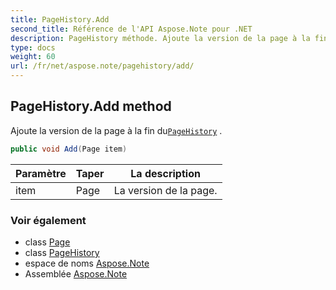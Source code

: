 ```yaml
---
title: PageHistory.Add
second_title: Référence de l'API Aspose.Note pour .NET
description: PageHistory méthode. Ajoute la version de la page à la fin duPageHistory .
type: docs
weight: 60
url: /fr/net/aspose.note/pagehistory/add/
---
```

## PageHistory.Add method

Ajoute la version de la page à la fin du[`PageHistory`](../) .

```csharp
public void Add(Page item)
```

| Paramètre | Taper | La description |
| --- | --- | --- |
| item | Page | La version de la page. |

### Voir également

* class [Page](../../page/)
* class [PageHistory](../)
* espace de noms [Aspose.Note](../../pagehistory/)
* Assemblée [Aspose.Note](../../../)


